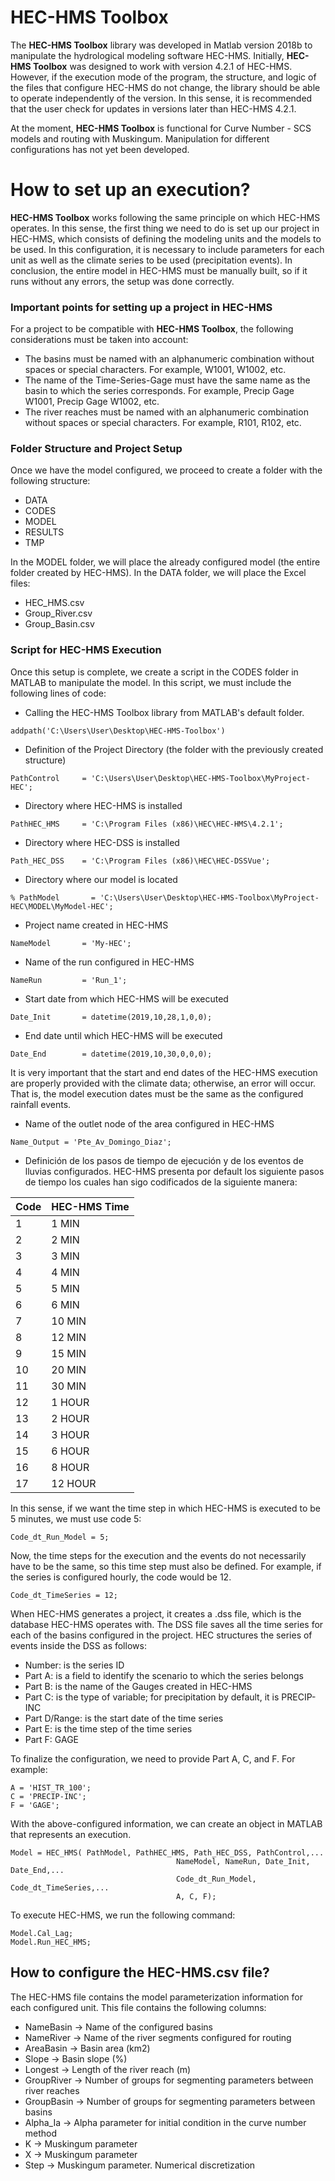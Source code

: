 # HEC-HMS Toolbox

The **HEC-HMS Toolbox** library was developed in Matlab version 2018b to manipulate the hydrological modeling software HEC-HMS. Initially, **HEC-HMS Toolbox** was designed to work with version 4.2.1 of HEC-HMS. However, if the execution mode of the program, the structure, and logic of the files that configure HEC-HMS do not change, the library should be able to operate independently of the version. In this sense, it is recommended that the user check for updates in versions later than HEC-HMS 4.2.1.

At the moment, **HEC-HMS Toolbox** is functional for Curve Number - SCS models and routing with Muskingum. Manipulation for different configurations has not yet been developed.

# How to set up an execution?
**HEC-HMS Toolbox** works following the same principle on which HEC-HMS operates. In this sense, the first thing we need to do is set up our project in HEC-HMS, which consists of defining the modeling units and the models to be used. In this configuration, it is necessary to include parameters for each unit as well as the climate series to be used (precipitation events). In conclusion, the entire model in HEC-HMS must be manually built, so if it runs without any errors, the setup was done correctly.

### Important points for setting up a project in HEC-HMS
For a project to be compatible with **HEC-HMS Toolbox**, the following considerations must be taken into account:
* The basins must be named with an alphanumeric combination without spaces or special characters. For example, W1001, W1002, etc.
* The name of the Time-Series-Gage must have the same name as the basin to which the series corresponds. For example, Precip Gage W1001, Precip Gage W1002, etc.
* The river reaches must be named with an alphanumeric combination without spaces or special characters. For example, R101, R102, etc.

### Folder Structure and Project Setup
Once we have the model configured, we proceed to create a folder with the following structure:
* DATA
* CODES
* MODEL
* RESULTS
* TMP
  
In the MODEL folder, we will place the already configured model (the entire folder created by HEC-HMS). In the DATA folder, we will place the Excel files:
* HEC_HMS.csv
* Group_River.csv
* Group_Basin.csv

### Script for HEC-HMS Execution
Once this setup is complete, we create a script in the CODES folder in MATLAB to manipulate the model. In this script, we must include the following lines of code:

* Calling the HEC-HMS Toolbox library from MATLAB's default folder.
```
addpath('C:\Users\User\Desktop\HEC-HMS-Toolbox')
```
* Definition of the Project Directory (the folder with the previously created structure)
```
PathControl     = 'C:\Users\User\Desktop\HEC-HMS-Toolbox\MyProject-HEC';
```
* Directory where HEC-HMS is installed
```
PathHEC_HMS     = 'C:\Program Files (x86)\HEC\HEC-HMS\4.2.1';
```
* Directory where HEC-DSS is installed
```
Path_HEC_DSS    = 'C:\Program Files (x86)\HEC\HEC-DSSVue';
```
* Directory where our model is located
```
% PathModel       = 'C:\Users\User\Desktop\HEC-HMS-Toolbox\MyProject-HEC\MODEL\MyModel-HEC';
```
* Project name created in HEC-HMS
```
NameModel       = 'My-HEC';
```
* Name of the run configured in HEC-HMS
```
NameRun         = 'Run_1';
```
* Start date from which HEC-HMS will be executed
```
Date_Init       = datetime(2019,10,28,1,0,0);
```
* End date until which HEC-HMS will be executed
```
Date_End        = datetime(2019,10,30,0,0,0);
```
It is very important that the start and end dates of the HEC-HMS execution are properly provided with the climate data; otherwise, an error will occur. That is, the model execution dates must be the same as the configured rainfall events.

* Name of the outlet node of the area configured in HEC-HMS
```
Name_Output = 'Pte_Av_Domingo_Diaz';
```
* Definición de los pasos de tiempo de ejecución y de los eventos de lluvias configurados. HEC-HMS presenta por default los siguiente pasos de tiempo los cuales han sigo codificados de la siguiente manera:

| Code | HEC-HMS Time|
|--|--|
|   1   | 1 MIN |
|   2   | 2 MIN |
|   3   | 3 MIN |
|   4   | 4 MIN |
|   5   | 5 MIN |
|   6   | 6 MIN |
|   7   | 10 MIN |
|   8   | 12 MIN |
|   9   | 15 MIN |
|   10  | 20 MIN | 
|   11  | 30 MIN |
|   12  | 1 HOUR |
|   13  | 2 HOUR |
|   14  | 3 HOUR |
|   15  | 6 HOUR |
|   16  | 8 HOUR |
|   17  | 12 HOUR |

In this sense, if we want the time step in which HEC-HMS is executed to be 5 minutes, we must use code 5:
```
Code_dt_Run_Model = 5;
```
Now, the time steps for the execution and the events do not necessarily have to be the same, so this time step must also be defined. For example, if the series is configured hourly, the code would be 12.
```
Code_dt_TimeSeries = 12;
```
When HEC-HMS generates a project, it creates a .dss file, which is the database HEC-HMS operates with. The DSS file saves all the time series for each of the basins configured in the project. HEC structures the series of events inside the DSS as follows:
* Number: is the series ID
* Part A: is a field to identify the scenario to which the series belongs
* Part B: is the name of the Gauges created in HEC-HMS
* Part C: is the type of variable; for precipitation by default, it is PRECIP-INC
* Part D/Range: is the start date of the time series
* Part E: is the time step of the time series
* Part F: GAGE

To finalize the configuration, we need to provide Part A, C, and F. For example:
```
A = 'HIST_TR_100';
C = 'PRECIP-INC';
F = 'GAGE';
```
With the above-configured information, we can create an object in MATLAB that represents an execution.
```
Model = HEC_HMS( PathModel, PathHEC_HMS, Path_HEC_DSS, PathControl,...
                                     NameModel, NameRun, Date_Init, Date_End,...
                                     Code_dt_Run_Model, Code_dt_TimeSeries,...
                                     A, C, F);
```
To execute HEC-HMS, we run the following command:
```
Model.Cal_Lag;
Model.Run_HEC_HMS;
```

## How to configure the HEC-HMS.csv file?
The HEC-HMS file contains the model parameterization information for each configured unit. This file contains the following columns:
* NameBasin -> Name of the configured basins
* NameRiver -> Name of the river segments configured for routing
* AreaBasin -> Basin area (km2)
* Slope -> Basin slope (%)
* Longest -> Length of the river reach (m)
* GroupRiver -> Number of groups for segmenting parameters between river reaches
* GroupBasin -> Number of groups for segmenting parameters between basins
* Alpha_Ia -> Alpha parameter for initial condition in the curve number method
* K -> Muskingum parameter
* X -> Muskingum parameter
* Step -> Muskingum parameter. Numerical discretization
